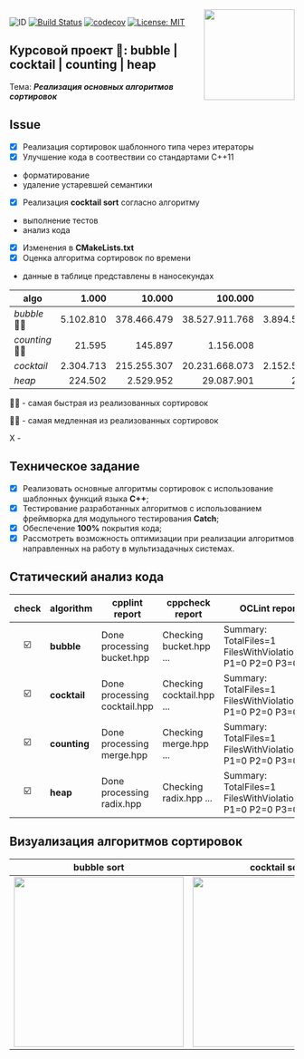 <img src="https://molpredstvo.ru/wp-content/uploads/2017/01/Gerb_MGTU_imeni_Baumana.png" width="160" height="whatever" align="right">

![ID](https://img.shields.io/badge/Кошкина-Ульяна-C71585.svg) [![Build Status](https://travis-ci.org/uliana99/coursework_fixed.svg?branch=master)](https://travis-ci.org/uliana99/coursework_fixed) [![codecov](https://codecov.io/gh/uliana99/coursework_fixed/branch/master/graph/badge.svg)](https://codecov.io/gh/uliana99/coursework_fixed) [![License: MIT](https://img.shields.io/badge/License-MIT-EE82EE.svg)](/LICENSE)

## Курсовой проект 🚀: **bubble | cocktail | counting | heap**
Тема: ***Реализация основных алгоритмов сортировок***

## **Issue**
- [X] Реализация сортировок шаблонного типа через итераторы
- [X] Улучшение кода в соотвествии со стандартами С++11
- форматирование 
- удаление устаревшей семантики
- [X] Реализация **cocktail sort** согласно алгоритму 
- выполнение тестов
- анализ кода
- [X] Изменения в  **CMakeLists.txt**
- [X] Оценка алгоритма сортировок по времени
- данные в таблице представлены в наносекундах

| algo | 1.000 | 10.000	| 100.000	| 1.000.000	| 10.000.000 | 100.000.000 | 1.000.000.000|
| --- | ---: | ---: | ---: | ---: | ---: | ---: | ---: |
| *bubble* 👎🏻| 5.102.810 |	378.466.479 |	38.527.911.768 | 3.894.571.372.968 | 💤🌙 | 🌙 | 🌙 |
| *counting* 👍🏻|	21.595 |	145.897 |	1.156.008 |	9.504.525 |	86.160.313 | 946.240.774 | 8.132.343.315 |
| *cocktail*	| 2.304.713 |	215.255.307 |	20.231.668.073 |	2.152.592.092.672 | 🌙 | 🌙 | 🌙 |
| *heap*	| 224.502 |	2.529.952 |	29.087.901 | 249.407.843 |	2.738.505.195 |	30.936.020.736 | 354.935.629.872 |

👍🏻 - самая быстрая из реализованных сортировок

👎🏻 - самая медленная из реализованных сортировок

X - 



## Техническое задание
- [X] Реализовать основные алгоритмы сортировок с использование шаблонных функций языка **C++**;
- [X] Тестирование разработанных алгоритмов с использованием  фреймворка для модульного тестирования **Catch**;
- [X] Обеспечение **100%** покрытия кода;
- [X] Рассмотреть возможность оптимизации при реализации алгоритмов направленных на работу в мультизадачных системах.

## Статический анализ кода
| check | algorithm | cpplint report | cppcheck report | OCLint report |
| :---: | --- | --- | --- | --- |
| ☑️ | **bubble** | Done processing bucket.hpp | Checking bucket.hpp ... | Summary: TotalFiles=1 FilesWithViolations=0 P1=0 P2=0 P3=0 |
| ☑️ | **cocktail** | Done processing cocktail.hpp | Checking cocktail.hpp ... | Summary: TotalFiles=1 FilesWithViolations=0 P1=0 P2=0 P3=0 |
| ☑️ | **counting** | Done processing merge.hpp | Checking merge.hpp ... | Summary: TotalFiles=1 FilesWithViolations=0 P1=0 P2=0 P3=0 |
| ☑️ | **heap** | Done processing radix.hpp | Checking radix.hpp ... | Summary: TotalFiles=1 FilesWithViolations=0 P1=0 P2=0 P3=0 |


## Визуализация алгоритмов сортировок
| **bubble sort** | **cocktail sort** | **counting sort** | **heap sort** |
| :---: | :---: | :---: | :---: |
| <img src= "http://sorting.valemak.com/wp-content/uploads/2013/11/bubble_1.gif" width="300" height="whatever"> | <img src= "http://sorting.valemak.com/wp-content/uploads/2013/12/sort_cocktail.gif" width="300" height="whatever"> | <img src= "http://sorting.valemak.com/wp-content/uploads/2013/12/sort_counting.gif" width="300" height="whatever"> | <img src= "http://sorting.valemak.com/wp-content/uploads/2014/04/heapsort.gif" width="300" height="whatever"> |
